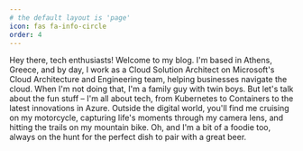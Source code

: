 ```yaml
---
# the default layout is 'page'
icon: fas fa-info-circle
order: 4
---
```


Hey there, tech enthusiasts! Welcome to my blog. I'm based in Athens, Greece, and by day, I work as a Cloud Solution Architect on Microsoft's Cloud Architecture and Engineering team, helping businesses navigate the cloud. When I'm not doing that, I'm a family guy with twin boys. But let's talk about the fun stuff – I'm all about tech, from Kubernetes to Containers to the latest innovations in Azure. Outside the digital world, you'll find me cruising on my motorcycle, capturing life's moments through my camera lens, and hitting the trails on my mountain bike. Oh, and I'm a bit of a foodie too, always on the hunt for the perfect dish to pair with a great beer. 

